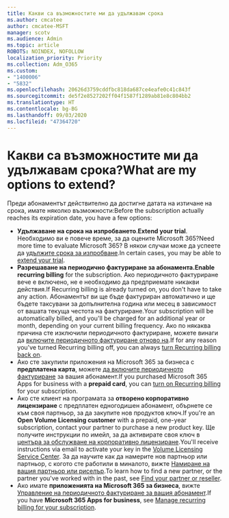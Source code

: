 ```yaml
---
title: Какви са възможностите ми да удължавам срока
ms.author: cmcatee
author: cmcatee-MSFT
manager: scotv
ms.audience: Admin
ms.topic: article
ROBOTS: NOINDEX, NOFOLLOW
localization_priority: Priority
ms.collection: Adm_O365
ms.custom:
- "1400006"
- "5832"
ms.openlocfilehash: 20626d3759cddfbc818da687ce4eafe0c41c843f
ms.sourcegitcommit: de5f2e8527202ff04f1587f1289ab81e8c804bb2
ms.translationtype: HT
ms.contentlocale: bg-BG
ms.lasthandoff: 09/03/2020
ms.locfileid: "47364720"
---
```

# <a name="what-are-my-options-to-extend"></a><span data-ttu-id="082cc-102">Какви са възможностите ми да удължавам срока?</span><span class="sxs-lookup"><span data-stu-id="082cc-102">What are my options to extend?</span></span>

<span data-ttu-id="082cc-103">Преди абонаментът действително да достигне датата на изтичане на срока, имате няколко възможности:</span><span class="sxs-lookup"><span data-stu-id="082cc-103">Before the subscription actually reaches its expiration date, you have a few options:</span></span>

- <span data-ttu-id="082cc-104">**Удължаване на срока на изпробването**.</span><span class="sxs-lookup"><span data-stu-id="082cc-104">**Extend your trial**.</span></span>  <span data-ttu-id="082cc-105">Необходимо ви е повече време, за да оцените Microsoft 365?</span><span class="sxs-lookup"><span data-stu-id="082cc-105">Need more time to evaluate Microsoft 365?</span></span> <span data-ttu-id="082cc-106">В някои случаи може да успеете да [удължите срока за изпробване](https://docs.microsoft.com/microsoft-365/commerce/extend-your-trial).</span><span class="sxs-lookup"><span data-stu-id="082cc-106">In certain cases, you may be able to  [extend your trial](https://docs.microsoft.com/microsoft-365/commerce/extend-your-trial).</span></span>  
- <span data-ttu-id="082cc-107">**Разрешаване на периодично фактуриране за абонамента.**</span><span class="sxs-lookup"><span data-stu-id="082cc-107">**Enable recurring billing** for the subscription.</span></span> <span data-ttu-id="082cc-108">Ако периодичното фактуриране вече е включено, не е необходимо да предприемате никакви действия.</span><span class="sxs-lookup"><span data-stu-id="082cc-108">If Recurring billing is already turned on, you don't have to take any action.</span></span> <span data-ttu-id="082cc-109">Абонаментът ви ще бъде фактуриран автоматично и ще бъдете таксувани за допълнителна година или месец в зависимост от вашата текуща честота на фактуриране.</span><span class="sxs-lookup"><span data-stu-id="082cc-109">Your subscription will be automatically billed, and you'll be charged for an additional year or month, depending on your current billing frequency.</span></span> <span data-ttu-id="082cc-110">Ако по някаква причина сте изключили периодичното фактуриране, можете винаги да [включите периодичното фактуриране отново на](https://docs.microsoft.com/microsoft-365/commerce/subscriptions/renew-your-subscription).</span><span class="sxs-lookup"><span data-stu-id="082cc-110">If for any reason you've turned Recurring billing off, you can always  [turn Recurring billing back on](https://docs.microsoft.com/microsoft-365/commerce/subscriptions/renew-your-subscription).</span></span>
- <span data-ttu-id="082cc-111">Ако сте закупили приложения на Microsoft 365 за бизнеса с **предплатена карта**, можете [да включите периодичното фактуриране](https://docs.microsoft.com/microsoft-365/commerce/subscriptions/renew-your-subscription) за вашия абонамент.</span><span class="sxs-lookup"><span data-stu-id="082cc-111">If you purchased Microsoft 365 Apps for business with a  **prepaid card**, you can  [turn on Recurring billing](https://docs.microsoft.com/microsoft-365/commerce/subscriptions/renew-your-subscription)  for your subscription.</span></span>
- <span data-ttu-id="082cc-112">Ако сте клиент на програмата за **отворено корпоративно лицензиране** с предплатен едногодишен абонамент, обърнете се към своя партньор, за да закупите нов продуктов ключ.</span><span class="sxs-lookup"><span data-stu-id="082cc-112">If you're an  **Open Volume Licensing customer**  with a prepaid, one-year subscription, contact your partner to purchase a new product key.</span></span> <span data-ttu-id="082cc-113">Ще получите инструкции по имейл, за да активирате своя ключ в [центъра за обслужване на корпоративно лицензиране](https://go.microsoft.com/fwlink/p/?LinkID=282016).</span><span class="sxs-lookup"><span data-stu-id="082cc-113">You'll receive instructions via email to activate your key in the  [Volume Licensing Service Center](https://go.microsoft.com/fwlink/p/?LinkID=282016).</span></span> <span data-ttu-id="082cc-114">За да научите как да намерите нов партньор или партньор, с когото сте работили в миналото, вижте [Намиране на вашия партньор или риселър](https://docs.microsoft.com/microsoft-365/admin/manage/find-your-partner-or-reseller).</span><span class="sxs-lookup"><span data-stu-id="082cc-114">To learn how to find a new partner, or the partner you've worked with in the past, see  [Find your partner or reseller](https://docs.microsoft.com/microsoft-365/admin/manage/find-your-partner-or-reseller).</span></span>
- <span data-ttu-id="082cc-115">Ако имате **приложенията на Microsoft 365 за бизнеса**, вижте [Управление на периодичното фактуриране за вашия абонамент](https://docs.microsoft.com/microsoft-365/commerce/subscriptions/renew-your-subscription).</span><span class="sxs-lookup"><span data-stu-id="082cc-115">If you have  **Microsoft 365 Apps for business**, see  [Manage recurring billing for your subscription](https://docs.microsoft.com/microsoft-365/commerce/subscriptions/renew-your-subscription).</span></span>
